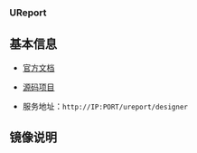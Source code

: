 ### UReport

## 基本信息

- [官方文档](https://www.w3cschool.cn/ureport/ureport-jaod2h8k.html)

- [源码项目](https://github.com/youseries/ureport)

- 服务地址：`http://IP:PORT/ureport/designer`

## 镜像说明


